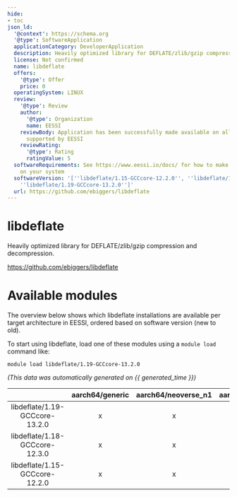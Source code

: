 ```yaml
---
hide:
- toc
json_ld:
  '@context': https://schema.org
  '@type': SoftwareApplication
  applicationCategory: DeveloperApplication
  description: Heavily optimized library for DEFLATE/zlib/gzip compression and decompression.
  license: Not confirmed
  name: libdeflate
  offers:
    '@type': Offer
    price: 0
  operatingSystem: LINUX
  review:
    '@type': Review
    author:
      '@type': Organization
      name: EESSI
    reviewBody: Application has been successfully made available on all architectures
      supported by EESSI
    reviewRating:
      '@type': Rating
      ratingValue: 5
  softwareRequirements: See https://www.eessi.io/docs/ for how to make EESSI available
    on your system
  softwareVersion: '[''libdeflate/1.15-GCCcore-12.2.0'', ''libdeflate/1.18-GCCcore-12.3.0'',
    ''libdeflate/1.19-GCCcore-13.2.0'']'
  url: https://github.com/ebiggers/libdeflate
---
```


libdeflate
==========


Heavily optimized library for DEFLATE/zlib/gzip compression and decompression.

https://github.com/ebiggers/libdeflate
# Available modules


The overview below shows which libdeflate installations are available per target architecture in EESSI, ordered based on software version (new to old).

To start using libdeflate, load one of these modules using a `module load` command like:

```shell
module load libdeflate/1.19-GCCcore-13.2.0
```

*(This data was automatically generated on {{ generated_time }})*  

| |aarch64/generic|aarch64/neoverse_n1|aarch64/neoverse_v1|aarch64/nvidia|x86_64/generic|x86_64/amd/zen2|x86_64/amd/zen3|x86_64/amd/zen4|x86_64/intel/haswell|x86_64/intel/sapphirerapids|x86_64/intel/skylake_avx512|
| :---: | :---: | :---: | :---: | :---: | :---: | :---: | :---: | :---: | :---: | :---: | :---: |
|libdeflate/1.19-GCCcore-13.2.0|x|x|x|-|x|x|x|x|x|x|x|
|libdeflate/1.18-GCCcore-12.3.0|x|x|x|-|x|x|x|x|x|x|x|
|libdeflate/1.15-GCCcore-12.2.0|x|x|x|-|x|x|x|x|x|x|x|

